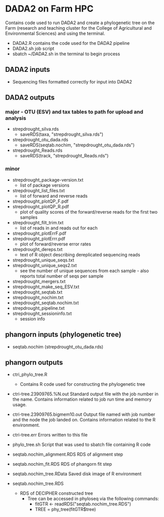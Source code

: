 # DADA2 on Farm HPC
Contains code used to run DADA2 and create a phylogenetic tree on the Farm (research and teaching cluster for the College of Agricultural and Environmental Sciences) and using the terminal.

- DADA2.R contains the code used for the DADA2 pipeline
- DADA2.sh job script
- sbatch ~/DADA2.sh in the terminal to begin process

## DADA2 inputs
- Sequencing files formatted correctly for input into DADA2

## DADA2 outputs
### major - OTU (ESV) and tax tables to path for upload and analysis
- strepdrought_silva.rds
  - saveRDS(taxa, "strepdrought_silva.rds")
- strepdrought_otu_dada.rds
  - saveRDS(seqtab.nochim, "strepdrought_otu_dada.rds")
- strepdrought_Reads.rds
  - saveRDS(track, "strepdrought_Reads.rds")
### minor
- strepdrought_package-version.txt 
  - list of package versions
- strepdrought_list_files.txt
  -  list of forward and reverse reads
- strepdrought_plotQP_F.pdf
- strepdrought_plotQP_R.pdf
  - plot of quality scores of the forward/reverse reads for the first two samples
- strepdrought_filt_trim.txt
  - list of reads in and reads out for each
- strepdrought_plotErrF.pdf
- strepdrought_plotErrr.pdf
  - plot of forward/reverse error rates
- strepdrought_dereps.txt
  - text of R object describing dereplicated sequencing reads
- strepdrought_unique_seqs.txt
- strepdrought_unique_seqs2.txt
  - see the number of unique sequences from each sample - also reports total number of seqs per sample
- strepdrought_mergers.txt
- strepdrought_make_seq_ESV.txt
- strepdrought_seqtab.txt
- strepdrought_nochim.txt
- strepdrought_seqtab.nochim.txt
- strepdrought_pipeline.txt
- strepdrought_sessioninfo.txt
  - session info

## phangorn inputs (phylogenetic tree)
- seqtab.nochim (strepdrought_otu_dada.rds)

## phangorn outputs
- ctri_phylo_tree.R
  - Contains R code used for constructing the phylogenetic tree

- ctri-tree.23909765.%N.out
Standard output file with the job number in the name. Contains information related to job run time and memory usage.

- ctri-tree.23909765.bigmem10.out
Output file named with job number and the node the job landed on. Contains information related to the R environment.

- ctri-tree.err
Errors written to this file

- phylo_tree.sh
Script that was used to sbatch file containing R code

- seqtab.nochim_alignment.RDS
RDS of alignment step

- seqtab.nochim_fit.RDS
RDS of phangorn fit step

- seqtab.nochim_tree.RData
Saved disk image of R environment

- seqtab.nochim_tree.RDS
  - RDS of DECIPHER constructed tree
    - Tree can be accessed in phyloseq via the following commands:
      - fitGTR <- readRDS("seqtab.nochim_tree.RDS")
      - TREE = phy_tree(fitGTR$tree)
